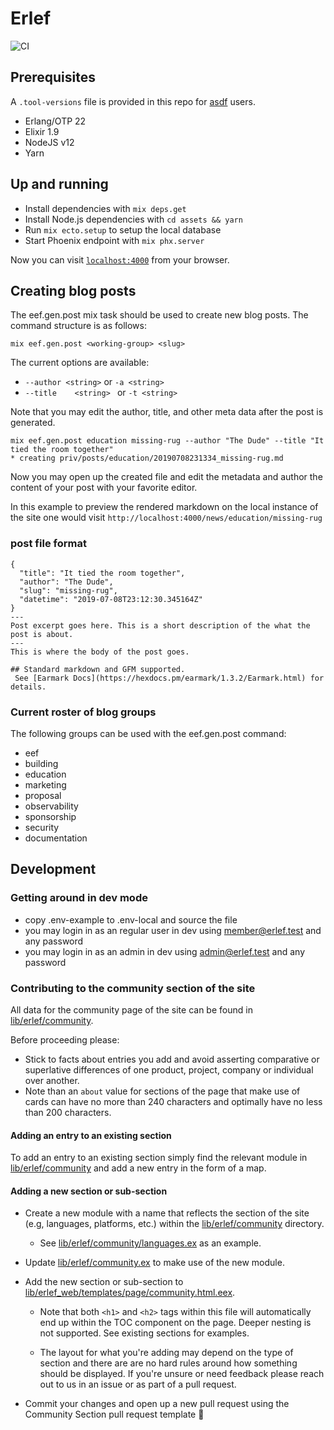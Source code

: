 # Erlef

![CI](https://github.com/erlef/website/workflows/CI/badge.svg)

## Prerequisites

 A `.tool-versions` file is provided in this repo for [asdf](https://asdf-vm.com/) users.

 - Erlang/OTP 22
 - Elixir 1.9
 - NodeJS v12
 - Yarn

## Up and running

  * Install dependencies with `mix deps.get`
  * Install Node.js dependencies with `cd assets && yarn`
  * Run `mix ecto.setup` to setup the local database
  * Start Phoenix endpoint with `mix phx.server`

Now you can visit [`localhost:4000`](http://localhost:4000) from your browser.

## Creating blog posts

The eef.gen.post mix task should be used to create new blog posts. The command structure is as follows:

`mix eef.gen.post <working-group> <slug>`

The current options are available:

- `--author <string>` or  `-a <string>`
- `--title    <string> ` or `-t <string>`

Note that you may edit the author, title, and other meta data after the post is generated.

```shell
mix eef.gen.post education missing-rug --author "The Dude" --title "It tied the room together"
* creating priv/posts/education/20190708231334_missing-rug.md
```
Now you may open up the created file and edit the metadata and author the content of your post with your favorite editor.

In this example to preview the rendered markdown on the local instance of the site one would visit
`http://localhost:4000/news/education/missing-rug`

### post file format

```
{
  "title": "It tied the room together",
  "author": "The Dude",
  "slug": "missing-rug",
  "datetime": "2019-07-08T23:12:30.345164Z"
}
---
Post excerpt goes here. This is a short description of the what the post is about.
---
This is where the body of the post goes.

## Standard markdown and GFM supported.
 See [Earmark Docs](https://hexdocs.pm/earmark/1.3.2/Earmark.html) for details.

```

### Current roster of blog groups

 The following groups can be used with the eef.gen.post command:

 - eef
 - building
 - education
 - marketing
 - proposal
 - observability
 - sponsorship
 - security
 - documentation

## Development

### Getting around in dev mode
- copy .env-example to .env-local and source the file
- you may login in as an regular user in dev using member@erlef.test and any password
- you may login in as an admin in dev using admin@erlef.test and any password

### Contributing to the community section of the site

All data for the community page of the site can be found in [lib/erlef/community](lib/erlef/community).

Before proceeding please:

   -  Stick to facts about entries you add and avoid asserting comparative or superlative differences of one product, 
      project, company or individual over another.
   -  Note than an `about` value for sections of the page that make use of cards can have no more than 240 characters and
      optimally have no less than 200 characters.

#### Adding an entry to an existing section

  To add an entry to an existing section simply find the relevant module in  [lib/erlef/community](lib/erlef/community)
  and add a new entry in the form of a map. 

#### Adding a new section or sub-section 

  - Create a new module with a name that reflects the section of the site (e.g, languages, platforms, etc.) within
    the [lib/erlef/community](lib/erlef/community) directory. 
    
    - See [lib/erlef/community/languages.ex](lib/erlef/community/languages.ex) as an example. 

  - Update [lib/erlef/community.ex](lib/erlef/community.ex) to make use of the new module.

  - Add the new section or sub-section
    to [lib/erlef_web/templates/page/community.html.eex](lib/erlef_web/templates/page/community.html.eex).
    
    - Note that both `<h1>` and `<h2>` tags within this file will automatically end up within the TOC component on the 
      page. Deeper nesting is not supported. See existing sections for examples.

    - The layout for what you're adding may depend on the type of section and there are are no hard rules around how
      something should be displayed. If you're unsure or need feedback please reach out to us in an issue or as 
      part of a pull request.

  - Commit your changes and open up a new pull request using the Community Section pull request template 🎉
